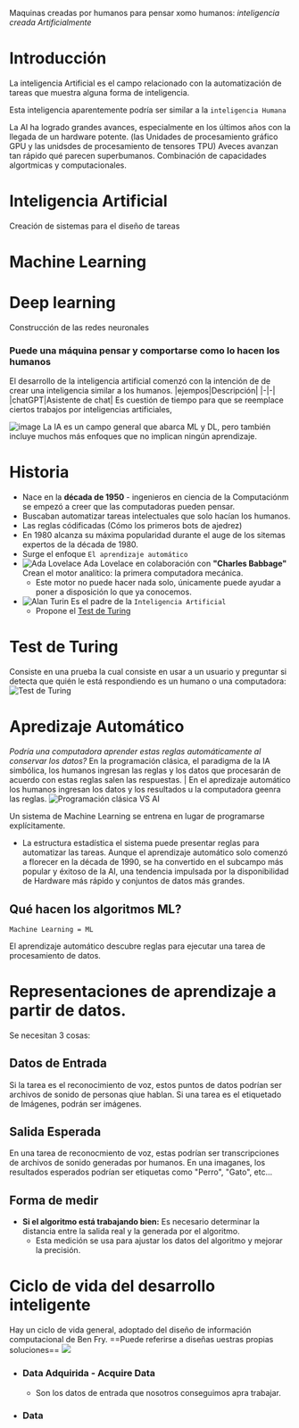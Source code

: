 Maquinas creadas por humanos para pensar xomo humanos: *inteligencia creada Artificialmente*

# Introducción 
La inteligencia Artificial es el campo relacionado con la automatización de tareas que muestra alguna forma de inteligencia. 

Esta inteligencia aparentemente podría ser similar a la `inteligencia Humana`

La AI ha logrado grandes avances, especialmente en los últimos años con la llegada de un hardware potente. (las Unidades de procesamiento gráfico GPU y las unidsdes de procesamiento de tensores TPU) 
Aveces avanzan tan rápido qué parecen superbumanos. 
Combinación de capacidades algortmicas y computacionales. 
# Inteligencia Artificial 
Creación de sistemas para el diseño de tareas
# Machine Learning

# Deep learning 
Construcción de las redes neuronales
### Puede una máquina pensar y comportarse como lo hacen los humanos
El desarrollo de la inteligencia artificial comenzó con la intención de de crear una inteligencia similar a los humanos.
|ejempos|Descripción|
|-|-|
|chatGPT|Asistente de chat|
Es cuestión de tiempo para que se reemplace ciertos trabajos por inteligencias artificiales, 

![image](./Images/Pasted%20image%2020230516101852.png)
La IA es un campo general que abarca ML y DL, pero también incluye muchos más enfoques que no implican ningún aprendizaje.
# Historia
- Nace en la **década de 1950** - ingenieros en ciencia de la Computaciónm se empezó a creer que las computadoras pueden pensar.
- Buscaban automatizar tareas intelectuales que solo hacían los humanos.
- Las reglas códificadas (Cómo los primeros bots de ajedrez)
- En 1980 alcanza su máxima popularidad durante el auge de los sitemas expertos de la década de 1980.
- Surge el enfoque `El aprendizaje automático` 
- ![Ada Lovelace](./Images/Pasted%20image%2020230516103132.png) Ada Lovelace en colaboración con **"Charles Babbage"** Crean el motor analítico: la primera computadora mecánica.
	- Este motor no puede hacer nada solo, únicamente puede ayudar a poner a disposición lo que ya conocemos.
- ![Alan Turin](./Images/Pasted%20image%2020230516103439.png) Es el padre de la `Inteligencia Artificial`
	- Propone el [Test de Turing](Capítulo%201_%20Fundamentos%20de%20AI#Test%20de%20Turing)
# Test de Turing
Consiste en una prueba la cual consiste en usar a un usuario y preguntar si detecta que quién le está respondiendo es un humano o una computadora:
![Test de Turing](./Images/Pasted%20image%2020230516104253.png)
# Apredizaje Automático
*Podría una computadora aprender estas reglas automáticamente al conservar los datos?*
En la programación clásica, el paradigma de la IA simbólica, los humanos ingresan las reglas y los datos que procesarán de acuerdo con estas reglas salen las respuestas.
| En el apredizaje automático los humanos ingresan los datos y los resultados u la computadora geenra las reglas.
![Programación clásica VS AI](./Images/Pasted%20image%2020230516104619.png)

Un sistema de Machine Learning se entrena en lugar de programarse explícitamente.
- La estructura estadística el sistema puede presentar reglas para automatizar las tareas. 
Aunque el aprendizaje automático solo comenzó a florecer en la década de 1990, se ha convertido en el subcampo más popular y éxitoso de la AI, una tendencia impulsada por la disponibilidad de Hardware más rápido y conjuntos de datos más grandes.

## Qué hacen los algoritmos ML?
	Machine Learning = ML
El aprendizaje automático descubre reglas para ejecutar una tarea de procesamiento de datos.
# Representaciones de aprendizaje a partir de datos.
Se necesitan 3 cosas:
## Datos de Entrada
Si la tarea es el reconocimiento de voz, estos puntos de datos podrían ser archivos de sonido de personas qiue hablan. Si una tarea es el etiquetado de Imágenes, podrán ser imágenes.
## Salida Esperada
En una tarea de reconocmiento de voz, estas podrían ser transcripciones de archivos de sonido generadas por humanos. En una imaganes, los resultados esperados podrían ser etiquetas como "Perro", "Gato", etc...
## Forma de medir
- **Si el algoritmo está trabajando bien:** Es necesario determinar la distancia entre la salida real y la generada por el algoritmo.
	- Esta medición se usa para ajustar los datos del algoritmo y mejorar la precisión.

# Ciclo de vida del desarrollo inteligente
Hay un ciclo de vida general, adoptado del diseño de información computacional de Ben Fry. ==Puede referirse a diseñas uestras propias soluciones==
![](Pasted%20image%2020230523101814.png)
- ### Data Adquirida - Acquire Data
	- Son los datos de entrada que nosotros conseguimos apra trabajar.
- ### Data